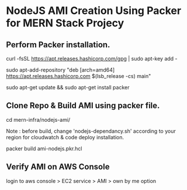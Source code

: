 # NodeJS AMI Creation Using Packer for MERN Stack Projecy

## Perform Packer installation.

curl -fsSL https://apt.releases.hashicorp.com/gpg | sudo apt-key add -

sudo apt-add-repository "deb [arch=amd64] https://apt.releases.hashicorp.com $(lsb_release -cs) main"

sudo apt-get update && sudo apt-get install packer

## Clone Repo & Build AMI using packer file.

cd mern-infra/nodejs-ami/

Note : before build, change 'nodejs-dependancy.sh' according to your region for cloudwatch & code deploy installation.

packer build ami-nodejs.pkr.hcl

## Verify AMI on AWS Console

login to aws console > EC2 service > AMI > own by me option
